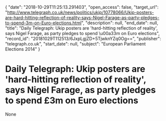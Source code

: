 {
  "date": "2018-10-29T11:25:13.291403", 
  "open_access": false, 
  "target_url": "http://www.telegraph.co.uk/news/politics/ukip/10778066/Ukip-posters-are-hard-hitting-reflection-of-reality-says-Nigel-Farage-as-party-pledges-to-spend-3m-on-Euro-elections.html", 
  "description": null, 
  "end_date": null, 
  "title": "Daily Telegraph: Ukip posters are 'hard-hitting reflection of reality', says Nigel Farage, as party pledges to spend \u00a33m on Euro elections", 
  "record_id": "20181029T112513/6JxpLgjZD+5TjwknYZq0Og==", 
  "publisher": "telegraph.co.uk", 
  "start_date": null, 
  "subject": "European Parliament Elections 2014"
}

# Daily Telegraph: Ukip posters are 'hard-hitting reflection of reality', says Nigel Farage, as party pledges to spend £3m on Euro elections

None